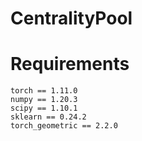# CentralityPool



# Requirements
```
torch == 1.11.0
numpy == 1.20.3
scipy == 1.10.1
sklearn == 0.24.2
torch_geometric == 2.2.0
```
